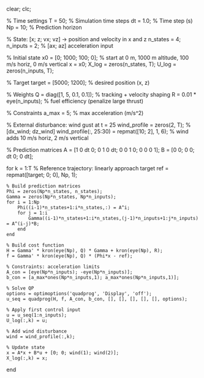 clear; clc;

% Time settings
T = 50;           % Simulation time steps
dt = 1.0;         % Time step (s)
Np = 10;          % Prediction horizon

% State: [x; z; vx; vz] → position and velocity in x and z
n_states = 4;
n_inputs = 2;     % [ax; az] acceleration input

% Initial state
x0 = [0; 1000; 100; 0];  % start at 0 m, 1000 m altitude, 100 m/s horiz, 0 m/s vertical
x = x0;
X_log = zeros(n_states, T);
U_log = zeros(n_inputs, T);

% Target
target = [5000; 1200];  % desired position (x, z)

% Weights
Q = diag([1, 5, 0.1, 0.1]);       % tracking + velocity shaping
R = 0.01 * eye(n_inputs);        % fuel efficiency (penalize large thrust)

% Constraints
a_max = 5;     % max acceleration (m/s^2)

% External disturbance: wind gust at t = 25
wind_profile = zeros(2, T);  % [dx_wind; dz_wind]
wind_profile(:, 25:30) = repmat([10; 2], 1, 6);  % wind adds 10 m/s horiz, 2 m/s vertical

% Prediction matrices
A = [1 0 dt 0;
     0 1 0 dt;
     0 0 1 0;
     0 0 0 1];
B = [0 0;
     0 0;
     dt 0;
     0 dt];

for k = 1:T
    % Reference trajectory: linearly approach target
    ref = repmat([target; 0; 0], Np, 1);

    % Build prediction matrices
    Phi = zeros(Np*n_states, n_states);
    Gamma = zeros(Np*n_states, Np*n_inputs);
    for i = 1:Np
        Phi((i-1)*n_states+1:i*n_states,:) = A^i;
        for j = 1:i
            Gamma((i-1)*n_states+1:i*n_states,(j-1)*n_inputs+1:j*n_inputs) = A^(i-j)*B;
        end
    end

    % Build cost function
    H = Gamma' * kron(eye(Np), Q) * Gamma + kron(eye(Np), R);
    f = Gamma' * kron(eye(Np), Q) * (Phi*x - ref);

    % Constraints: acceleration limits
    A_con = [eye(Np*n_inputs); -eye(Np*n_inputs)];
    b_con = [a_max*ones(Np*n_inputs,1); a_max*ones(Np*n_inputs,1)];

    % Solve QP
    options = optimoptions('quadprog', 'Display', 'off');
    u_seq = quadprog(H, f, A_con, b_con, [], [], [], [], [], options);

    % Apply first control input
    u = u_seq(1:n_inputs);
    U_log(:,k) = u;

    % Add wind disturbance
    wind = wind_profile(:,k);

    % Update state
    x = A*x + B*u + [0; 0; wind(1); wind(2)];
    X_log(:,k) = x;
end

